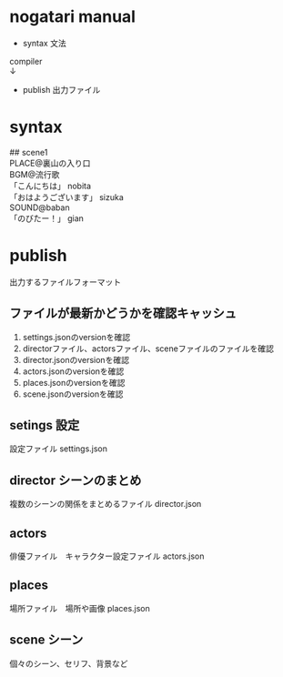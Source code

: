 # nogatari manual

- syntax 文法  
  
compiler  
↓  
  
- publish 出力ファイル  

# syntax

\#\# scene1  
PLACE@裏山の入り口  
BGM@流行歌  
「こんにちは」 nobita  
「おはようございます」 sizuka  
SOUND@baban  
「のびたー！」 gian  

# publish
出力するファイルフォーマット  
## ファイルが最新かどうかを確認キャッシュ
1. settings.jsonのversionを確認
1. directorファイル、actorsファイル、sceneファイルのファイルを確認
1. director.jsonのversionを確認 
1. actors.jsonのversionを確認 
1. places.jsonのversionを確認 
1. scene.jsonのversionを確認 

## setings 設定
設定ファイル
settings.json  

## director シーンのまとめ
複数のシーンの関係をまとめるファイル
director.json  

## actors
俳優ファイル　キャラクター設定ファイル
actors.json  

## places
場所ファイル　場所や画像
places.json  

## scene シーン
個々のシーン、セリフ、背景など

